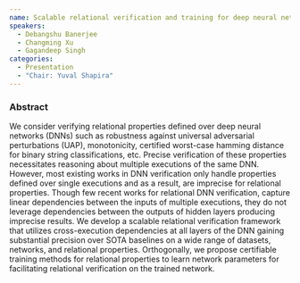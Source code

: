 ```yaml
---
name: Scalable relational verification and training for deep neural networks
speakers:
  - Debangshu Banerjee
  - Changming Xu
  - Gagandeep Singh
categories:
  - Presentation
  - "Chair: Yuval Shapira"
---
```


### Abstract

We consider verifying relational properties defined over deep neural networks (DNNs) such as robustness against universal adversarial perturbations (UAP), monotonicity, certified worst-case hamming distance for binary string classifications, etc. Precise verification of these properties necessitates reasoning about multiple executions of the same DNN. However, most existing works in DNN verification only handle properties defined over single executions and as a result, are imprecise for relational properties. Though few recent works for relational DNN verification, capture linear dependencies between the inputs of multiple executions, they do not leverage dependencies between the outputs of hidden layers producing imprecise results. We develop a scalable relational verification framework that utilizes cross-execution dependencies at all layers of the DNN gaining substantial precision over SOTA baselines on a wide range of datasets, networks, and relational properties. Orthogonally, we propose certifiable training methods for relational properties to learn network parameters for facilitating relational verification on the trained network.
